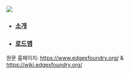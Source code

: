 ![](https://www.edgexfoundry.org/wp-content/uploads/sites/25/2017/04/logo_ef.png)

* ### [소개](about.md)
* ### [로드맵](wiki_roadmap.md)

원문 홈페이지: https://www.edgexfoundry.org/ & https://wiki.edgexfoundry.org/
